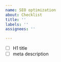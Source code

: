 ```yaml
---
name: SEO optimization
about: Checklist
title: ''
labels: ''
assignees: ''

---
```


- [ ] H1 title
- [ ] meta description
